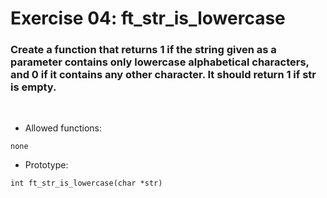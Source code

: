 # Exercise 04: ft_str_is_lowercase

### Create a function that returns 1 if the string given as a parameter contains only lowercase alphabetical characters, and 0 if it contains any other character. It should return 1 if str is empty.
<br>

- Allowed functions:
```
none
```

- Prototype: 
```
int ft_str_is_lowercase(char *str)
```
